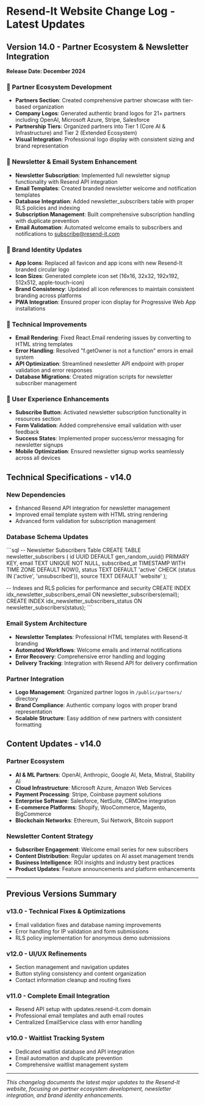 # Resend-It Website Change Log - Latest Updates

## Version 14.0 - Partner Ecosystem & Newsletter Integration
**Release Date: December 2024**

### 🤝 Partner Ecosystem Development
- **Partners Section**: Created comprehensive partner showcase with tier-based organization
- **Company Logos**: Generated authentic brand logos for 21+ partners including OpenAI, Microsoft Azure, Stripe, Salesforce
- **Partnership Tiers**: Organized partners into Tier 1 (Core AI & Infrastructure) and Tier 2 (Extended Ecosystem)
- **Visual Integration**: Professional logo display with consistent sizing and brand representation

### 📧 Newsletter & Email System Enhancement
- **Newsletter Subscription**: Implemented full newsletter signup functionality with Resend API integration
- **Email Templates**: Created branded newsletter welcome and notification templates
- **Database Integration**: Added newsletter_subscribers table with proper RLS policies and indexing
- **Subscription Management**: Built comprehensive subscription handling with duplicate prevention
- **Email Automation**: Automated welcome emails to subscribers and notifications to subscribe@resend-it.com

### 🎨 Brand Identity Updates
- **App Icons**: Replaced all favicon and app icons with new Resend-It branded circular logo
- **Icon Sizes**: Generated complete icon set (16x16, 32x32, 192x192, 512x512, apple-touch-icon)
- **Brand Consistency**: Updated all icon references to maintain consistent branding across platforms
- **PWA Integration**: Ensured proper icon display for Progressive Web App installations

### 🔧 Technical Improvements
- **Email Rendering**: Fixed React.Email rendering issues by converting to HTML string templates
- **Error Handling**: Resolved "f.getOwner is not a function" errors in email system
- **API Optimization**: Streamlined newsletter API endpoint with proper validation and error responses
- **Database Migrations**: Created migration scripts for newsletter subscriber management

### 📱 User Experience Enhancements
- **Subscribe Button**: Activated newsletter subscription functionality in resources section
- **Form Validation**: Added comprehensive email validation with user feedback
- **Success States**: Implemented proper success/error messaging for newsletter signups
- **Mobile Optimization**: Ensured newsletter signup works seamlessly across all devices

## Technical Specifications - v14.0

### New Dependencies
- Enhanced Resend API integration for newsletter management
- Improved email template system with HTML string rendering
- Advanced form validation for subscription management

### Database Schema Updates
\`\`\`sql
-- Newsletter Subscribers Table
CREATE TABLE newsletter_subscribers (
  id UUID DEFAULT gen_random_uuid() PRIMARY KEY,
  email TEXT UNIQUE NOT NULL,
  subscribed_at TIMESTAMP WITH TIME ZONE DEFAULT NOW(),
  status TEXT DEFAULT 'active' CHECK (status IN ('active', 'unsubscribed')),
  source TEXT DEFAULT 'website'
);

-- Indexes and RLS policies for performance and security
CREATE INDEX idx_newsletter_subscribers_email ON newsletter_subscribers(email);
CREATE INDEX idx_newsletter_subscribers_status ON newsletter_subscribers(status);
\`\`\`

### Email System Architecture
- **Newsletter Templates**: Professional HTML templates with Resend-It branding
- **Automated Workflows**: Welcome emails and internal notifications
- **Error Recovery**: Comprehensive error handling and logging
- **Delivery Tracking**: Integration with Resend API for delivery confirmation

### Partner Integration
- **Logo Management**: Organized partner logos in `/public/partners/` directory
- **Brand Compliance**: Authentic company logos with proper brand representation
- **Scalable Structure**: Easy addition of new partners with consistent formatting

## Content Updates - v14.0

### Partner Ecosystem
- **AI & ML Partners**: OpenAI, Anthropic, Google AI, Meta, Mistral, Stability AI
- **Cloud Infrastructure**: Microsoft Azure, Amazon Web Services
- **Payment Processing**: Stripe, Coinbase payment solutions
- **Enterprise Software**: Salesforce, NetSuite, CRMOne integration
- **E-commerce Platforms**: Shopify, WooCommerce, Magento, BigCommerce
- **Blockchain Networks**: Ethereum, Sui Network, Bitcoin support

### Newsletter Content Strategy
- **Subscriber Engagement**: Welcome email series for new subscribers
- **Content Distribution**: Regular updates on AI asset management trends
- **Business Intelligence**: ROI insights and industry best practices
- **Product Updates**: Feature announcements and platform enhancements

---

## Previous Versions Summary

### v13.0 - Technical Fixes & Optimizations
- Email validation fixes and database naming improvements
- Error handling for IP validation and form submissions
- RLS policy implementation for anonymous demo submissions

### v12.0 - UI/UX Refinements
- Section management and navigation updates
- Button styling consistency and content organization
- Contact information cleanup and routing fixes

### v11.0 - Complete Email Integration
- Resend API setup with updates.resend-it.com domain
- Professional email templates and auth email routes
- Centralized EmailService class with error handling

### v10.0 - Waitlist Tracking System
- Dedicated waitlist database and API integration
- Email automation and duplicate prevention
- Comprehensive waitlist management system

---

*This changelog documents the latest major updates to the Resend-It website, focusing on partner ecosystem development, newsletter integration, and brand identity enhancements.*
